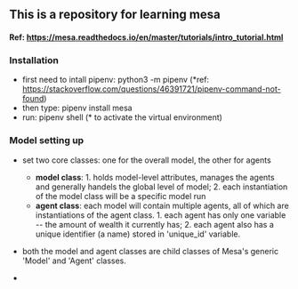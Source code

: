 ## This is a repository for learning mesa
#### Ref: https://mesa.readthedocs.io/en/master/tutorials/intro_tutorial.html


### Installation
- first need to intall pipenv: python3 -m pipenv (*ref: https://stackoverflow.com/questions/46391721/pipenv-command-not-found)
- then type: pipenv install mesa
- run: pipenv shell (* to activate the virtual environment)


### Model setting up
- set two core classes: one for the overall model, the other for agents
  - **model class**: 
        1. holds model-level attributes, manages the agents and generally handels the global level of model;
        2. each instantiation of the model class will be a specific model run
  - **agent class**: each model will contain multiple agents, all of which are instantiations of the agent class. 
        1. each agent has only one variable -- the amount of wealth it currently has;
        2. each agent also has a unique identifier (a name) stored in 'unique_id' variable. 
        
        
        
        
- both the model and agent classes are child classes of Mesa's generic 'Model' and 'Agent' classes. 


- 
